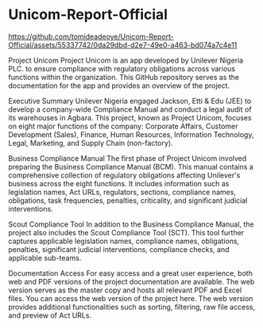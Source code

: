 # Unicom-Report-Official

https://github.com/tomideadeoye/Unicom-Report-Official/assets/55337742/0da29dbd-d2e7-49e0-a463-bd074a7c4e11



Project Unicom
Project Unicom is an app developed by Unilever Nigeria PLC. to ensure compliance with regulatory obligations across various functions within the organization. This GitHub repository serves as the documentation for the app and provides an overview of the project.

Executive Summary
Unilever Nigeria engaged Jackson, Etti & Edu (JEE) to develop a company-wide Compliance Manual and conduct a legal audit of its warehouses in Agbara. This project, known as Project Unicom, focuses on eight major functions of the company: Corporate Affairs, Customer Development (Sales), Finance, Human Resources, Information Technology, Legal, Marketing, and Supply Chain (non-factory).

Business Compliance Manual
The first phase of Project Unicom involved preparing the Business Compliance Manual (BCM). This manual contains a comprehensive collection of regulatory obligations affecting Unilever's business across the eight functions. It includes information such as legislation names, Act URLs, regulators, sections, compliance names, obligations, task frequencies, penalties, criticality, and significant judicial interventions.

Scout Compliance Tool
In addition to the Business Compliance Manual, the project also includes the Scout Compliance Tool (SCT). This tool further captures applicable legislation names, compliance names, obligations, penalties, significant judicial interventions, compliance checks, and applicable sub-teams.

Documentation Access
For easy access and a great user experience, both web and PDF versions of the project documentation are available. The web version serves as the master copy and hosts all relevant PDF and Excel files. You can access the web version of the project here. The web version provides additional functionalities such as sorting, filtering, raw file access, and preview of Act URLs.
